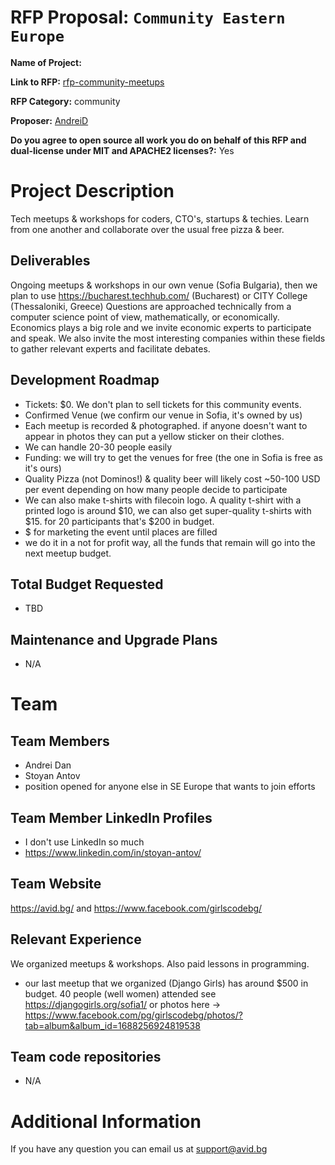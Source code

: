 # RFP Proposal: `Community Eastern Europe`

**Name of Project:**

**Link to RFP:** <a href="https://github.com/filecoin-project/devgrants/blob/master/rfps/rfp-community-meetups.md">rfp-community-meetups</a>

**RFP Category:** community

**Proposer:** <a href="https://github.com/AndreiD">AndreiD</a>

**Do you agree to open source all work you do on behalf of this RFP and dual-license under MIT and APACHE2 licenses?:** Yes

# Project Description


Tech meetups & workshops for coders, CTO's, startups & techies. Learn from one another and collaborate over the usual free pizza & beer.


## Deliverables

Ongoing meetups & workshops in our own venue (Sofia Bulgaria), then we plan to use https://bucharest.techhub.com/ (Bucharest) or  CITY College (Thessaloniki, Greece)
Questions are approached technically from a computer science point of view, mathematically, or economically.
Economics plays a big role and we invite economic experts to participate and speak.
We also invite the most interesting companies within these fields to gather relevant experts and facilitate debates.

## Development Roadmap

- Tickets: $0. We don't plan to sell tickets for this community events.
- Confirmed Venue (we confirm our venue in Sofia, it's owned by us)
- Each meetup is recorded & photographed. if anyone doesn't want to appear in photos they can put a yellow sticker on their clothes.
- We can handle 20-30 people easily
- Funding: we will try to get the venues for free (the one in Sofia is free as it's ours)
- Quality Pizza (not Dominos!) & quality beer will likely cost ~50-100 USD per event depending on how many people decide to participate
- We can also make t-shirts with filecoin logo. A quality t-shirt with a printed logo is around $10, we can also get super-quality t-shirts with $15. for 20 participants that's $200 in budget.
- $ for marketing the event until places are filled
- we do it in a not for profit way, all the funds that remain will go into the next meetup budget.


## Total Budget Requested

- TBD

## Maintenance and Upgrade Plans

- N/A

# Team

## Team Members

- Andrei Dan
- Stoyan Antov
- position opened for anyone else in SE Europe that wants to join efforts

## Team Member LinkedIn Profiles

- I don't use LinkedIn so much
- https://www.linkedin.com/in/stoyan-antov/


## Team Website

https://avid.bg/  and https://www.facebook.com/girlscodebg/

## Relevant Experience

We organized meetups & workshops. Also paid lessons in programming.
- our last meetup that we organized (Django Girls) has around $500 in budget. 40 people (well women) attended
see https://djangogirls.org/sofia1/  or photos here -> https://www.facebook.com/pg/girlscodebg/photos/?tab=album&album_id=1688256924819538

## Team code repositories

- N/A

# Additional Information

If you have any question you can email us at support@avid.bg
